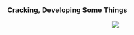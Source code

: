 ### Cracking, Developing Some Things
<div align = "center">
<img src="https://lanyard-profile-readme.vercel.app/api/852577689595936840">
</div>
